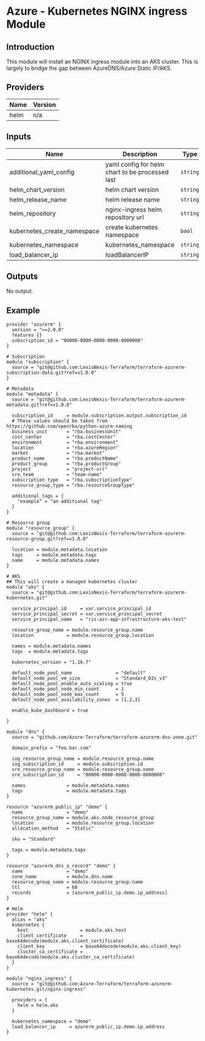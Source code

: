 # Azure - Kubernetes NGINX ingress Module

## Introduction

This module will install an NGINX ingress module into an AKS cluster.  This is largely to bridge the gap between AzureDNS/Azure Static IP/AKS.
<br />

<!--- BEGIN_TF_DOCS --->
## Providers

| Name | Version |
|------|---------|
| helm | n/a |

## Inputs

| Name | Description | Type | Default | Required |
|------|-------------|------|---------|:-----:|
| additional\_yaml\_config | yaml config for helm chart to be processed last | `string` | `""` | no |
| helm\_chart\_version | helm chart version | `string` | `"1.39.0"` | no |
| helm\_release\_name | helm release name | `string` | `"nginx-ingress"` | no |
| helm\_repository | nginx-ingress helm repository url | `string` | `"https://kubernetes-charts.storage.googleapis.com"` | no |
| kubernetes\_create\_namespace | create kubernetes namespace | `bool` | `false` | no |
| kubernetes\_namespace | kubernetes\_namespace | `string` | `"default"` | no |
| load\_balancer\_ip | loadBalancerIP | `string` | n/a | yes |

## Outputs

No output.
<!--- END_TF_DOCS --->
## Example

~~~~
provider "azurerm" {
  version = ">=2.0.0"
  features {}
  subscription_id = "00000-0000-0000-0000-0000000"
}

# Subscription
module "subscription" {
  source = "git@github.com:LexisNexis-Terraform/terraform-azurerm-subscription-data.git?ref=v1.0.0"
}

# Metadata
module "metadata" {
  source = "git@github.com:LexisNexis-Terraform/terraform-azurerm-metadata.git?ref=v1.0.0"

  subscription_id     = module.subscription.output.subscription_id
  # These values should be taken from https://github.com/openrba/python-azure-naming
  business_unit       = "rba.businessUnit"
  cost_center         = "rba.costCenter"
  environment         = "rba.environment"
  location            = "rba.azureRegion"
  market              = "rba.market"
  product_name        = "rba.productName"
  product_group       = "rba.productGroup"
  project             = "project-url"
  sre_team            = "team-name"
  subscription_type   = "rba.subscriptionType"
  resource_group_type = "rba.resourceGroupType"

  additional_tags = {
    "example" = "an additional tag"
  }
}

# Resource group
module "resource_group" {
  source = "git@github.com:LexisNexis-Terraform/terraform-azurerm-resource-group.git?ref=v1.0.0"

  location = module.metadata.location
  tags     = module.metadata.tags
  name     = module.metadata.names
}

# AKS
## This will create a managed kubernetes cluster
module "aks" {
  source = "git@github.com:LexisNexis-Terraform/terraform-azurerm-kubernetes.git"

  service_principal_id     = var.service_principal_id
  service_principal_secret = var.service_principal_secret
  service_principal_name   = "ris-azr-app-infrastructure-aks-test"

  resource_group_name = module.resource_group.name
  location            = module.resource_group.location

  names = module.metadata.names
  tags  = module.metadata.tags

  kubernetes_version = "1.16.7"

  default_node_pool_name                = "default"
  default_node_pool_vm_size             = "Standard_D2s_v3"
  default_node_pool_enable_auto_scaling = true
  default_node_pool_node_min_count      = 1
  default_node_pool_node_max_count      = 5
  default_node_pool_availability_zones  = [1,2,3]

  enable_kube_dashboard = true
  
}

module "dns" {
  source = "github.com/Azure-Terraform/terraform-azurerm-dns-zone.git"

  domain_prefix = "foo.bar.com"

  iog_resource_group_name = module.resource_group.name
  iog_subscription_id     = module.subscription.id
  sre_resource_group_name = module.resource_group.name
  sre_subscription_id     = "00000-0000-0000-0000-0000000"

  names               = module.metadata.names
  tags                = module.metadata.tags
}

resource "azurerm_public_ip" "demo" {
  name                = "demo"
  resource_group_name = module.aks.node_resource_group
  location            = module.resource_group.location
  allocation_method   = "Static"

  sku = "Standard"

  tags = module.metadata.tags
}

resource "azurerm_dns_a_record" "demo" {
  name                = "demo"
  zone_name           = module.dns.name
  resource_group_name = module.resource_group.name
  ttl                 = 60
  records             = [azurerm_public_ip.demo.ip_address]
}

# Helm
provider "helm" {
  alias = "aks"
  kubernetes {
    host                   = module.aks.host
    client_certificate     = base64decode(module.aks.client_certificate)
    client_key             = base64decode(module.aks.client_key)
    cluster_ca_certificate = base64decode(module.aks.cluster_ca_certificate)
  }
}

module "nginx_ingress" {
  source = "git@github.com:Azure-Terraform/terraform-azurerm-kubernetes.git/nginx-ingress"

  providers = {
    helm = helm.aks
  }

  kubernetes_namespace = "demo"
  load_balancer_ip     = azurerm_public_ip.demo.ip_address
}

